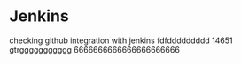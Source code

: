 # Jenkins
checking github integration with jenkins
fdfddddddddd
14651
gtrggggggggggg
6666666666666666666666
